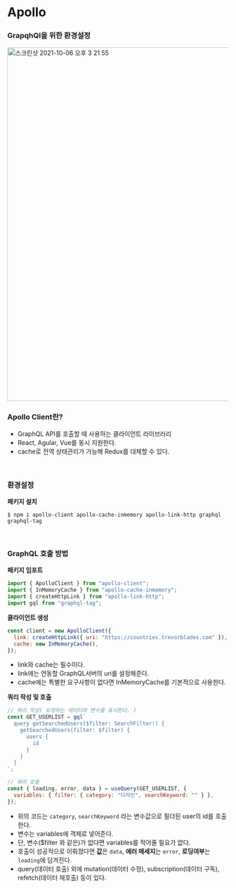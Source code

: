 # Apollo

### GrapqhQl을 위한 환경설정

<img width="805" alt="스크린샷 2021-10-06 오후 3 21 55" src="https://user-images.githubusercontent.com/60416187/136151431-cda09904-8adc-4cf8-bc2b-c8983710442a.png">

</br>

### Apollo Client란?

- GraphQL API를 호출할 때 사용하는 클라이언트 라이브러리
- React, Agular, Vue를 동시 지원한다.
- cache로 전역 상태관리가 가능해 Redux를 대체할 수 있다.

<br>

### 환경설정

**패키지 설치**

```
$ npm i apollo-client apollo-cache-inmemory apollo-link-http graphql graphql-tag
```

<br>

### GraphQL 호출 방법

**패키지 임포트**

```jsx
import { ApolloClient } from "apollo-client";
import { InMemoryCache } from "apollo-cache-inmemory";
import { createHttpLink } from "apollo-link-http";
import gql from "graphql-tag";
```

**클라이언트 생성**

```jsx
const client = new ApolloClient({
  link: createHttpLink({ uri: "https://countries.trevorblades.com" }),
  cache: new InMemoryCache(),
});
```

- link와 cache는 필수이다.
- link에는 연동할 GraphQL서버의 uri를 설정해준다.
- cache에는 특별한 요구사항이 없다면 InMemoryCache를 기본적으로 사용한다.

**쿼리 작성 및 호출**

```jsx
// 쿼리 작성( 요청하는 데이터와 변수를 표시한다. )
const GET_USERLIST = gql`
  query getSearchedUsers($filter: SearchFilter!) {
    getSearchedUsers(filter: $filter) {
      users {
        id
      }
    }
  }
`;

// 쿼리 호출
const { loading, error, data } = useQuery(GET_USERLIST, {
  variables: { filter: { category: "디자인", searchKeyword: "" } },
});
```

- 위의 코드는 `category`, `searchKeyword` 라는 변수값으로 필더된 user의 id를 호출한다.
- 변수는 variables에 객체로 넣어준다.
- 단, 변수(\$filter 와 같은)가 없다면 variables를 적어줄 필요가 없다.
- 호출이 성공적으로 이뤄졌다면 **값**은 `data`, **에러 메세지**는 `error`, **로딩여부**는 `loading`에 담겨진다.
- query(데이터 호출) 외에 mutation(데이터 수정), subscription(데이터 구독), refetch(데이터 재호출) 등이 있다.
